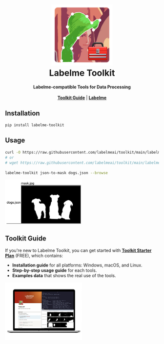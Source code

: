 <h1 align="center">
  <img src=".readme/icon.png" width="200px"><br/>Labelme Toolkit
</h1>

<h4 align="center">
  Labelme-compatible Tools for Data Processing
</h4>

<div align="center">
  <a href="#toolkit-guide"><b>Toolkit Guide</b></a>
  | <a href="https://github.com/labelmeai/labelme"><b>Labelme</b></a>
</div>

## Installation

```bash
pip install labelme-toolkit
```

## Usage

```bash
curl -O https://raw.githubusercontent.com/labelmeai/toolkit/main/labelme_toolkit/_data/dogs.json
# or
# wget https://raw.githubusercontent.com/labelmeai/toolkit/main/labelme_toolkit/_data/dogs.json

labelme-toolkit json-to-mask dogs.json --browse
```

<img src=".readme/dogs_json_to_mask.jpg" width="50%">


## Toolkit Guide

If you're new to Labelme Toolkit, you can get started with
<a href="https://labelme.gumroad.com/l/toolkit?option=vDQ4V5h0nAwWV_Zk5QHkMA%3D%3D"><b>Toolkit Starter Plan</b></a>
(FREE), which contains:

- <b>Installation guide</b> for all platforms: Windows, macOS, and Linux.
- <b>Step-by-step usage guide</b> for each tools.
- <b>Examples data</b> that shows the real use of the tools.

<img src=".readme/toolkit_guide.jpg" width="50%">
